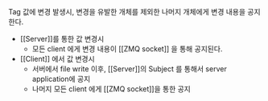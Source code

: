 Tag 값에 변경 발생시, 변경을 유발한 개체를 제외한 나머지 개체에게 변경 내용을 공지한다.
- [[Server]]를 통한 값 변경시
	- 모든 client 에게 변경 내용이 [[ZMQ socket]] 을 통해 공지된다.
- [[Client]] 에서 값 변경시
	- 서버에서 file write 이후, [[Server]]의 Subject 를 통해서 server application에 공지
	- 나머지 모든 client 에게 [[ZMQ socket]]을 통한 공지
